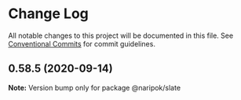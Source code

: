 # Change Log

All notable changes to this project will be documented in this file.
See [Conventional Commits](https://conventionalcommits.org) for commit guidelines.

## 0.58.5 (2020-09-14)

**Note:** Version bump only for package @naripok/slate
